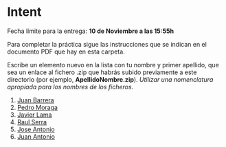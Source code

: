 Intent
======

Fecha límite para la entrega: **10 de Noviembre a las 15:55h**


Para completar la práctica sigue las instrucciones que se indican en el documento PDF que hay en esta carpeta.


Escribe un elemento nuevo en la lista con tu nombre y primer apellido, que sea un enlace al fichero .zip que habrás subido previamente a este directorio (por ejemplo, **ApellidoNombre.zip**). *Utilizar una nomenclatura apropiada para los nombres de los ficheros*.

1. [Juan Barrera](https://github.com/franlu/Programacion-Moviles/blob/main/Tema2/Practicas/p1-Intent/JuanBarrera_Tema2Ejercicios.zip)
2. [Pedro Moraga](https://github.com/franlu/Programacion-Moviles/blob/main/Tema2/Practicas/p1-Intent/Pedro_Moraga_EjerciciosT2.zip)
3. [Javier Lama](https://github.com/franlu/Programacion-Moviles/blob/main/Tema2/Practicas/p1-Intent/Practica1_JavierLama.zip)
4. [Raul Serra](https://github.com/franlu/Programacion-Moviles/blob/main/Tema2/Practicas/p1-Intent/Practica1_RaulAntonioSerra.zip)
5. [Jose Antonio](https://github.com/franlu/Programacion-Moviles/blob/main/Tema2/Practicas/p1-Intent/Practica1T2_JoseAntonio.zip)
6. [Juan Antonio](https://github.com/franlu/Programacion-Moviles/blob/main/Tema2/Practicas/p1-Intent/Practica_JuanAntonio.zip)
